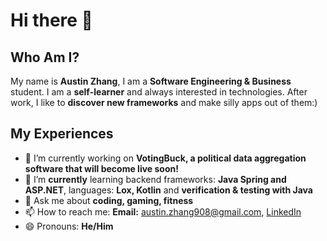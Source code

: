 # Hi there 👋



## Who Am I?
<!-- **Austin6868/Austin6868** is a ✨ _special_ ✨ repository because its `README.md` (this file) appears on your GitHub profile. -->

<!-- Here are some ideas to get you started: -->

My name is **Austin Zhang**, I am a **Software Engineering & Business** student. I am a **self-learner** and always interested in technologies. After work, I like to **discover new frameworks** and make silly apps out of them:)

## My Experiences
- 🔭 I’m currently working on **VotingBuck, a political data aggregation software that will become live soon!**
- 🌱 I’m **currently** learning backend frameworks: **Java Spring and ASP.NET**, languages: **Lox, Kotlin** and **verification & testing with Java**
- 💬 Ask me about **coding, gaming, fitness**
- 📫 How to reach me: **Email:** austin.zhang908@gmail.com, [LinkedIn](https://www.linkedin.com/in/austinzhangsite/)
- 😄 Pronouns: **He/Him**
